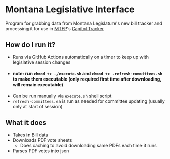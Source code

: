 # Montana Legislative Interface
Program for grabbing data from Montana Legislature's new bill tracker and processing it for use in [MTFP](https://montanafreepress.org/)'s [Capitol Tracker](https://github.com/mtfreepress/capitol-tracker-2025)

## How do I run it?
- Runs via GitHub Actions automatically on a timer to keep up with legislative session changes
- #### note: run `chmod +x ./execute.sh` and `chmod +x .refresh-committees.sh` to make them executable (only required first time after downloading, will remain executable)
- Can be run manually via `execute.sh` shell script
- `refresh-committees.sh` is run as needed for committee updating (usually only at start of session)

## What it does
- Takes in Bill data
- Downloads PDF vote sheets
    - Does caching to avoid downloading same PDFs each time it runs
- Parses PDF votes into json 

